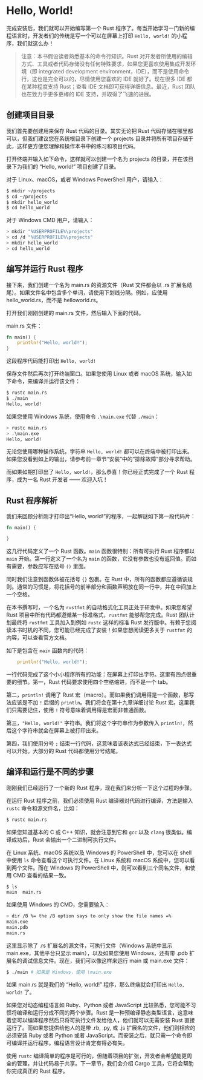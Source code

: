 # Hello, World!

完成安装后，我们就可以开始编写第一个 Rust 程序了。每当开始学习一门新的编程语言时，开发者们的传统是写一个可以在屏幕上打印 `Hello, world!` 的小程序，我们就这么办！

> 注意：本书假设读者熟悉基本的命令行知识。Rust 对开发者所使用的编辑方式、工具或者代码存储没有任何特殊要求，如果您更喜欢使用集成开发环境（即 integrated development environment，IDE），而不是使用命令行，这也是完全可以的，尽情使用您喜欢的 IDE 就好了。现在很多 IDE 都在某种程度支持 Rust；查看 IDE 文档即可获得详细信息。最近，Rust 团队也在致力于更多更棒的 IDE 支持，并取得了飞速的进展。

## 创建项目目录

我们首先要创建用来保存 Rust 代码的目录。其实无论把 Rust 代码存储在哪里都可以，但我们建议您在系统根目录下创建一个 projects 目录并将所有项目存储于此，这样更方便您理解和操作本书中的练习和项目代码。

打开终端并输入如下命令，这样就可以创建一个名为 projects 的目录，并在该目录下为我们的 “Hello, world!” 项目创建了目录。

对于 Linux、macOS，或者 Windows PowerShell 用户，请输入：

```sh
$ mkdir ~/projects
$ cd ~/projects
$ mkdir hello_world
$ cd hello_world
```

对于 Windows CMD 用户，请输入：

```sh
> mkdir "%USERPROFILE%\projects"
> cd /d "%USERPROFILE%\projects"
> mkdir hello_world
> cd hello_world
```

## 编写并运行 Rust 程序

接下来，我们创建一个名为 main.rs 的资源文件（Rust 文件都会以 .rs 扩展名结尾）。如果文件名中包含多个单词，请使用下划线分隔。例如，应使用 hello_world.rs，而不是 helloworld.rs。

打开我们刚刚创建的 main.rs 文件，然后输入下面的代码。

main.rs 文件：

```rs
fn main() {
    println!("Hello, world!");
}
```

这段程序代码能打印出 `Hello, world!`

保存文件然后再次打开终端窗口。如果您使用 Linux 或者 macOS 系统，输入如下命令，来编译并运行该文件：

```sh
$ rustc main.rs
$ ./main
Hello, world!
```

如果您使用 Windows 系统，使用命令 `.\main.exe` 代替 `./main`：

```sh
> rustc main.rs
> .\main.exe
Hello, world!
```

无论您使用哪种操作系统，字符串 `Hello, world!` 都可以在终端中被打印出来。如果您没看到如上的输出，请参考前一章节“安装”中的“排除故障”部分寻求帮助。

而如果如期打印出了 `Hello, world!`，那么恭喜！你已经正式完成了一个 Rust 程序，成为一名 Rust 开发者 —— 欢迎入坑！

## Rust 程序解析

我们来回顾分析刚才打印出“Hello, world!”的程序，一起解谜如下第一段代码片：

```rs
fn main() {

}
```

这几行代码定义了一个 Rust 函数。`main` 函数很特别：所有可执行 Rust 程序都以 `main` 开始。第一行定义了一个名为 `main` 的函数，它没有参数也没有返回值。而如有需要，参数应写在括号 `()` 里面。

同时我们注意到函数体被花括号 `{}` 包裹。在 Rust 中，所有的函数都应遵循该规则。通常的习惯是，将花括号的前半部分和函数声明放在同一行中，并在中间加上一个空格。

在本书撰写时，一个名为 `rustfmt` 的自动格式化工具正处于研发中。如果您希望 Rust 项目中所有代码都遵循某一标准格式，`rustfmt` 能够帮您完成。Rust 团队计划最终将 `rustfmt` 工具加入到例如 `rustc` 这样的标准 Rust 发行版中。有赖于您阅读本书时机的不同，您可能已经完成了安装！如果您想阅读更多关于 `rustfmt` 的内容，可以查看官方文档。

如下是包含在 `main` 函数内的代码：

```rs
    println!("Hello, world!");
```

一行代码完成了这个小小程序所有的功能：在屏幕上打印出字符。这里有四点很重要的细节。第一，Rust 代码要求使用四个空格缩进，而不是一个 tab。

第二，`println!` 调用了 Rust 宏（macro）。而如果我们调用得是一个函数，那写法应该是不加 `!` 后缀的 `println`。我们将会在第十九章详细讨论 Rust 宏。这里我们只需要记住，使用 `!` 符号意味着调用得是宏而非普通函数。

第三，`"Hello, world!"` 字符串。我们将这个字符串作为参数传入 `println!`，然后这个字符串就会在屏幕上被打印出来。

第四，我们使用分号 `;` 结束一行代码，这意味着该表达式已经结束，下一表达式可以开始。大部分的 Rust 代码都使用分号结尾。

## 编译和运行是不同的步骤

刚刚我们已经运行了一个新的 Rust 程序，现在我们来分析一下这个过程的步骤。

在运行 Rust 程序之前，我们必须使用 Rust 编译器对代码进行编译，方法是输入 `rustc` 命令和源文件名，比如：

```sh
$ rustc main.rs
```

如果您知道基本的 C 或 C++ 知识，就会注意到它和 `gcc` 以及 `clang` 很类似。编译成功后，Rust 会输出一个二进制可执行文件。

在 Linux 系统、macOS 系统以及 Windows 的 PowerShell 中，您可以在 shell 中使用 `ls` 命令查看这个可执行文件。在 Linux 系统和 macOS 系统中，您可以看到两个文件。而在 Windows 的 PowerShell 中，则可以看到三个同名文件，和使用 CMD 查看的结果一致。

```sh
$ ls
main  main.rs
```

如果使用 Windows 的 CMD，您需要输入：

```sh
> dir /B %= the /B option says to only show the file names =%
main.exe
main.pdb
main.rs
```

这里显示除了 .rs 扩展名的源文件，可执行文件（Windows 系统中显示 main.exe，其他平台只显示 main），以及如果您使用 Windows，还有带 .pdb 扩展名的调试信息文件。现在，我们可以像这样来运行 main 或 main.exe 文件：

```sh
$ ./main # 如果是 Windows，使用 \main.exe
```

如果 main.rs 就是我们的 “Hello, world!” 程序，那么终端就会打印出 `Hello, world!` 了。

如果您对动态编程语言如 Ruby、Python 或者 JavaScript 比较熟悉，您可能不习惯将编译和运行分成不同的两个步骤。Rust 是一种预编译静态类型语言，这意味着您可以编译程序然后只将可执行文件发给他人，他们就可以无需安装 Rust 直接运行了。而如果您提供给他人的是带 .rb, .py, 或 .js 扩展名的文件，他们则相应的必须安装 Ruby 或者 Python 或者 JavaScript。而安装之后，就只需一个命令即可编译并运行程序。编程语言设计肯定有得必有失。

使用 `rustc` 编译简单的程序是可行的，但随着项目的扩张，开发者会希望能更周全的管理，并让代码易于共享。下一章节，我们会介绍 Cargo 工具，它将会帮助你完成真正的 Rust 程序。
